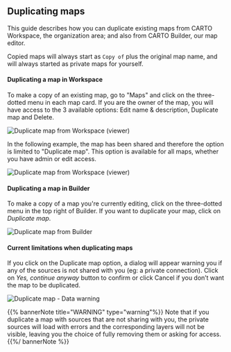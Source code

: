 ## Duplicating maps

This guide describes how you can duplicate existing maps from CARTO Workspace, the organization area; and also from CARTO Builder, our map editor. 

Copied maps will always start as `Copy of` plus the original map name, and will always started as private maps for yourself. 

#### Duplicating a map in Workspace

To make a copy of an existing map, go to "Maps" and click on the three-dotted menu in each map card. If you are the owner of the map, you will have access to the 3 available options: Edit name & description, Duplicate map and Delete.

![Duplicate map from Workspace (viewer)](/img/cloud-native-workspace/maps/maps_duplicate_from_workspace(admin-editor).png)

In the following example, the map has been shared and therefore the option is limited to "Duplicate map". This option is available for all maps, whether you have admin or edit access.

![Duplicate map from Workspace (viewer)](/img/cloud-native-workspace/maps/maps_duplicate_from_workspace(viewer_role).png)

#### Duplicating a map in Builder

To make a copy of a map you're currently editing, click on the three-dotted menu in the top right of Builder. If you want to duplicate your map, click on *Duplicate map*.

![Duplicate map from Builder](/img/cloud-native-workspace/maps/maps_duplicate_from_builder.png)

#### Current limitations when duplicating maps

If you click on the Duplicate map option, a dialog will appear warning you if any of the sources is not shared with you (eg: a private connection). Click on *Yes, continue anyway* button to confirm or click Cancel if you don’t want the map to be duplicated.

![Duplicate map - Data warning](/img/cloud-native-workspace/maps/maps_duplicate_warning.png)

{{% bannerNote title="WARNING" type="warning"%}}
Note that if you duplicate a map with sources that are not sharing with you, the private sources will load with errors and the corresponding layers will not be visible, leaving you the choice of fully removing them or asking for access. 
{{%/ bannerNote %}}

<!-- When duplicating a map, you'll receive a warning if any of the sources is not shared with you (eg: a private connection) — You can continue anyway, but the private sources will load with errors and the corresponding layers will not be visible, leaving you the choice of fully removing them or asking for access. 

![Duplicate map - Data warning](/img/cloud-native-workspace/maps/duplicate_warning.png)

This ensures security across data sources, even when making editable map copies between users. -->






